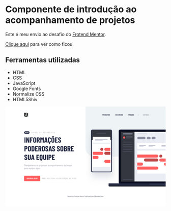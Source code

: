 # Componente de introdução ao acompanhamento de projetos
Este é meu envio ao desafio do [Frotend Mentor](https://www.frontendmentor.io/profile/EdivandroLima).

[Clique aqui]() para ver como ficou.

## Ferramentas utilizadas
- HTML
- CSS
- JavaScript
- Google Fonts
- Normalize CSS
- HTML5Shiv

![Preview](./img/preview.png)
